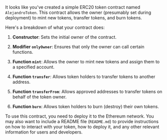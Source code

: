 It looks like you've created a simple ERC20 token contract named `AlejandroToken`. This contract allows the owner (presumably set during deployment) to mint new tokens, transfer tokens, and burn tokens. 

Here's a breakdown of what your contract does:

1. **Constructor**: Sets the initial owner of the contract.

2. **Modifier `onlyOwner`**: Ensures that only the owner can call certain functions.

3. **Function `mint`**: Allows the owner to mint new tokens and assign them to a specified account.

4. **Function `transfer`**: Allows token holders to transfer tokens to another address.

5. **Function `transferFrom`**: Allows approved addresses to transfer tokens on behalf of the token owner.

6. **Function `burn`**: Allows token holders to burn (destroy) their own tokens.

To use this contract, you need to deploy it to the Ethereum network. You may also want to include a README file (`README.md`) to provide instructions on how to interact with your token, how to deploy it, and any other relevant information for users and developers.
